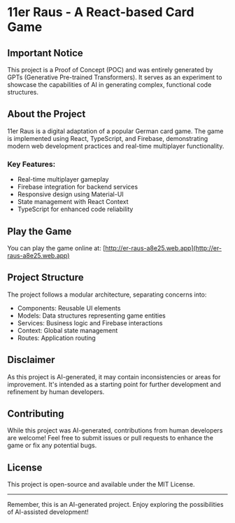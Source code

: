# 11er Raus - A React-based Card Game

## Important Notice

This project is a Proof of Concept (POC) and was entirely generated by GPTs (Generative Pre-trained Transformers). It serves as an experiment to showcase the capabilities of AI in generating complex, functional code structures.

## About the Project

11er Raus is a digital adaptation of a popular German card game. The game is implemented using React, TypeScript, and Firebase, demonstrating modern web development practices and real-time multiplayer functionality.

### Key Features:

- Real-time multiplayer gameplay
- Firebase integration for backend services
- Responsive design using Material-UI
- State management with React Context
- TypeScript for enhanced code reliability

## Play the Game

You can play the game online at: [http://er-raus-a8e25.web.app](http://er-raus-a8e25.web.app)

## Project Structure

The project follows a modular architecture, separating concerns into:

- Components: Reusable UI elements
- Models: Data structures representing game entities
- Services: Business logic and Firebase interactions
- Context: Global state management
- Routes: Application routing

## Disclaimer

As this project is AI-generated, it may contain inconsistencies or areas for improvement. It's intended as a starting point for further development and refinement by human developers.

## Contributing

While this project was AI-generated, contributions from human developers are welcome! Feel free to submit issues or pull requests to enhance the game or fix any potential bugs.

## License

This project is open-source and available under the MIT License.

---

Remember, this is an AI-generated project. Enjoy exploring the possibilities of AI-assisted development!